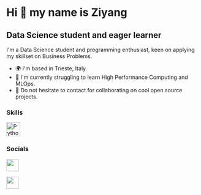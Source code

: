Hi 👋 my name is Ziyang
============================

Data Science student and eager learner
----------------------------------

I'm a Data Science student and programming enthusiast, keen on applying my skillset on Business Problems.

* 🌍  I'm based in Trieste, Italy.
* 🧠  I'm currently struggling to learn High Performance Computing and MLOps. 
* 🤝  Do not hesitate to contact for collaborating on cool open source projects. 

### Skills

<p align="left">
<a href="https://www.python.org/" target="_blank" rel="noreferrer"><img src="https://raw.githubusercontent.com/danielcranney/readme-generator/main/public/icons/skills/python-colored.svg" width="36" height="36" alt="Python" /></a>

</p>


### Socials
<a href="https://www.linkedin.com/in/ziyangfu00" target="_blank" rel="noreferrer"><img src="https://raw.githubusercontent.com/danielcranney/readme-generator/main/public/icons/socials/linkedin.svg" width="32" height="32" /></a> 
<p align="left"> <a href="https://www.github.com/FuZiyang00" target="_blank" rel="noreferrer"><img src="https://raw.githubusercontent.com/danielcranney/readme-generator/main/public/icons/socials/github.svg" width="32" height="32" /></a> </p>
